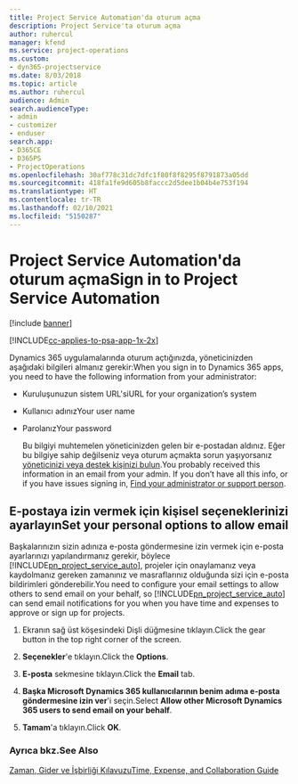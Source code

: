 ```yaml
---
title: Project Service Automation'da oturum açma
description: Project Service'ta oturum açma
author: ruhercul
manager: kfend
ms.service: project-operations
ms.custom:
- dyn365-projectservice
ms.date: 8/03/2018
ms.topic: article
ms.author: ruhercul
audience: Admin
search.audienceType:
- admin
- customizer
- enduser
search.app:
- D365CE
- D365PS
- ProjectOperations
ms.openlocfilehash: 30af778c31dc7dfc1f80f8f8295f8791873a05dd
ms.sourcegitcommit: 418fa1fe9d605b8faccc2d5dee1b04b4e753f194
ms.translationtype: HT
ms.contentlocale: tr-TR
ms.lasthandoff: 02/10/2021
ms.locfileid: "5150287"
---
```

# <a name="sign-in-to-project-service-automation"></a><span data-ttu-id="a4ee4-103">Project Service Automation'da oturum açma</span><span class="sxs-lookup"><span data-stu-id="a4ee4-103">Sign in to Project Service Automation</span></span>

[!include [banner](../includes/psa-now-project-operations.md)]

[!INCLUDE[cc-applies-to-psa-app-1x-2x](../includes/cc-applies-to-psa-app-1x-2x.md)]

<span data-ttu-id="a4ee4-104">Dynamics 365 uygulamalarında oturum açtığınızda, yöneticinizden aşağıdaki bilgileri almanız gerekir:</span><span class="sxs-lookup"><span data-stu-id="a4ee4-104">When you sign in to Dynamics 365 apps, you need to have the following information from your administrator:</span></span>  
  
- <span data-ttu-id="a4ee4-105">Kuruluşunuzun sistem URL'si</span><span class="sxs-lookup"><span data-stu-id="a4ee4-105">URL for your organization’s system</span></span>  
  
- <span data-ttu-id="a4ee4-106">Kullanıcı adınız</span><span class="sxs-lookup"><span data-stu-id="a4ee4-106">Your user name</span></span>  
  
- <span data-ttu-id="a4ee4-107">Parolanız</span><span class="sxs-lookup"><span data-stu-id="a4ee4-107">Your password</span></span>  
  
  <span data-ttu-id="a4ee4-108">Bu bilgiyi muhtemelen yöneticinizden gelen bir e-postadan aldınız. Eğer bu bilgiye sahip değilseniz veya oturum açmakta sorun yaşıyorsanız [yöneticinizi veya destek kişinizi bulun](https://docs.microsoft.com/dynamics365/customerengagement/on-premises/basics/find-administrator-support).</span><span class="sxs-lookup"><span data-stu-id="a4ee4-108">You probably received this information in an email from your admin. If you don’t have all this info, or if you have issues signing in, [Find your administrator or support person](https://docs.microsoft.com/dynamics365/customerengagement/on-premises/basics/find-administrator-support).</span></span>  
  
## <a name="set-your-personal-options-to-allow-email"></a><span data-ttu-id="a4ee4-109">E-postaya izin vermek için kişisel seçeneklerinizi ayarlayın</span><span class="sxs-lookup"><span data-stu-id="a4ee4-109">Set your personal options to allow email</span></span>  
 <span data-ttu-id="a4ee4-110">Başkalarınızın sizin adınıza e-posta göndermesine izin vermek için e-posta ayarlarınızı yapılandırmanız gerekir, böylece [!INCLUDE[pn_project_service_auto](../includes/pn-project-service-auto.md)], projeler için onaylamanız veya kaydolmanız gereken zamanınız ve masraflarınız olduğunda sizi için e-posta bildirimleri gönderebilir.</span><span class="sxs-lookup"><span data-stu-id="a4ee4-110">You need to configure your email settings to allow others to send email on your behalf, so [!INCLUDE[pn_project_service_auto](../includes/pn-project-service-auto.md)] can send email notifications for you when you have time and expenses to approve or sign up for projects.</span></span>  
  
1.  <span data-ttu-id="a4ee4-111">Ekranın sağ üst köşesindeki Dişli düğmesine tıklayın.</span><span class="sxs-lookup"><span data-stu-id="a4ee4-111">Click the gear button in the top right corner of the screen.</span></span>  
  
2.  <span data-ttu-id="a4ee4-112">**Seçenekler**'e tıklayın.</span><span class="sxs-lookup"><span data-stu-id="a4ee4-112">Click the **Options**.</span></span>  
  
3.  <span data-ttu-id="a4ee4-113">**E-posta** sekmesine tıklayın.</span><span class="sxs-lookup"><span data-stu-id="a4ee4-113">Click the **Email** tab.</span></span>  
  
4.  <span data-ttu-id="a4ee4-114">**Başka Microsoft Dynamics 365 kullanıcılarının benim adıma e-posta göndermesine izin ver**'i seçin.</span><span class="sxs-lookup"><span data-stu-id="a4ee4-114">Select **Allow other Microsoft Dynamics 365 users to send email on your behalf**.</span></span>  
  
5.  <span data-ttu-id="a4ee4-115">**Tamam**'a tıklayın.</span><span class="sxs-lookup"><span data-stu-id="a4ee4-115">Click **OK**.</span></span>  
  
### <a name="see-also"></a><span data-ttu-id="a4ee4-116">Ayrıca bkz.</span><span class="sxs-lookup"><span data-stu-id="a4ee4-116">See Also</span></span>  
 [<span data-ttu-id="a4ee4-117">Zaman, Gider ve İşbirliği Kılavuzu</span><span class="sxs-lookup"><span data-stu-id="a4ee4-117">Time, Expense, and Collaboration Guide</span></span>](../psa/time-expense-collaboration-guide.md)
